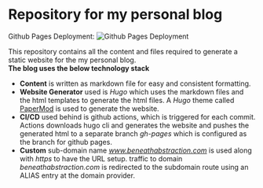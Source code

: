 # Repository for my personal blog
Github Pages Deployment: ![Github Pages Deployment](https://github.com/gopkumr/gopkumr.github.io/actions/workflows/GithubPagesBuild.yml/badge.svg?branch=main)


This repository contains all the content and files required to generate a static website for the my personal blog.   
**The blog uses the below technology stack**
- **Content** is written as markdown file for easy and consistent formatting. 
- **Website Generator** used is *Hugo* which uses the markdown files and the html templates to generate the html files. A *Hugo* theme called [PaperMod](https://themes.gohugo.io/themes/hugo-papermod/) is used to generate the website.
- **CI/CD** used behind is github actions, which is triggered for each commit. Actions downloads hugo cli and generates the website and pushes the generated html to a separate branch *gh-pages* which is configured as the branch for github pages.
- **Custom** sub-domain name *www.beneathabstraction.com* is used along with *https* to have the URL setup. traffic to domain *beneathabstraction.com* is redirected to the subdomain route using an ALIAS entry at the domain provider.
